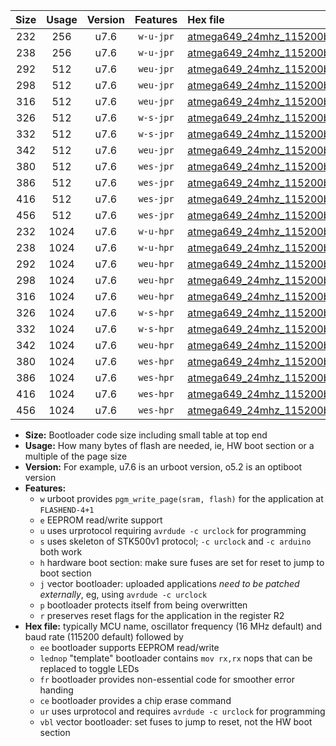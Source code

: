 |Size|Usage|Version|Features|Hex file|
|:-:|:-:|:-:|:-:|:--|
|232|256|u7.6|`w-u-jpr`|[atmega649_24mhz_115200bps_ur_vbl.hex](https://raw.githubusercontent.com/stefanrueger/urboot/main/bootloaders/atmega649/fcpu_24mhz/115200_bps/atmega649_24mhz_115200bps_ur_vbl.hex)|
|238|256|u7.6|`w-u-jpr`|[atmega649_24mhz_115200bps_lednop_ur_vbl.hex](https://raw.githubusercontent.com/stefanrueger/urboot/main/bootloaders/atmega649/fcpu_24mhz/115200_bps/atmega649_24mhz_115200bps_lednop_ur_vbl.hex)|
|292|512|u7.6|`weu-jpr`|[atmega649_24mhz_115200bps_ee_ur_vbl.hex](https://raw.githubusercontent.com/stefanrueger/urboot/main/bootloaders/atmega649/fcpu_24mhz/115200_bps/atmega649_24mhz_115200bps_ee_ur_vbl.hex)|
|298|512|u7.6|`weu-jpr`|[atmega649_24mhz_115200bps_ee_lednop_ur_vbl.hex](https://raw.githubusercontent.com/stefanrueger/urboot/main/bootloaders/atmega649/fcpu_24mhz/115200_bps/atmega649_24mhz_115200bps_ee_lednop_ur_vbl.hex)|
|316|512|u7.6|`weu-jpr`|[atmega649_24mhz_115200bps_ee_lednop_fr_ur_vbl.hex](https://raw.githubusercontent.com/stefanrueger/urboot/main/bootloaders/atmega649/fcpu_24mhz/115200_bps/atmega649_24mhz_115200bps_ee_lednop_fr_ur_vbl.hex)|
|326|512|u7.6|`w-s-jpr`|[atmega649_24mhz_115200bps_vbl.hex](https://raw.githubusercontent.com/stefanrueger/urboot/main/bootloaders/atmega649/fcpu_24mhz/115200_bps/atmega649_24mhz_115200bps_vbl.hex)|
|332|512|u7.6|`w-s-jpr`|[atmega649_24mhz_115200bps_lednop_vbl.hex](https://raw.githubusercontent.com/stefanrueger/urboot/main/bootloaders/atmega649/fcpu_24mhz/115200_bps/atmega649_24mhz_115200bps_lednop_vbl.hex)|
|342|512|u7.6|`weu-jpr`|[atmega649_24mhz_115200bps_ee_lednop_fr_ce_ur_vbl.hex](https://raw.githubusercontent.com/stefanrueger/urboot/main/bootloaders/atmega649/fcpu_24mhz/115200_bps/atmega649_24mhz_115200bps_ee_lednop_fr_ce_ur_vbl.hex)|
|380|512|u7.6|`wes-jpr`|[atmega649_24mhz_115200bps_ee_vbl.hex](https://raw.githubusercontent.com/stefanrueger/urboot/main/bootloaders/atmega649/fcpu_24mhz/115200_bps/atmega649_24mhz_115200bps_ee_vbl.hex)|
|386|512|u7.6|`wes-jpr`|[atmega649_24mhz_115200bps_ee_lednop_vbl.hex](https://raw.githubusercontent.com/stefanrueger/urboot/main/bootloaders/atmega649/fcpu_24mhz/115200_bps/atmega649_24mhz_115200bps_ee_lednop_vbl.hex)|
|416|512|u7.6|`wes-jpr`|[atmega649_24mhz_115200bps_ee_lednop_fr_vbl.hex](https://raw.githubusercontent.com/stefanrueger/urboot/main/bootloaders/atmega649/fcpu_24mhz/115200_bps/atmega649_24mhz_115200bps_ee_lednop_fr_vbl.hex)|
|456|512|u7.6|`wes-jpr`|[atmega649_24mhz_115200bps_ee_lednop_fr_ce_vbl.hex](https://raw.githubusercontent.com/stefanrueger/urboot/main/bootloaders/atmega649/fcpu_24mhz/115200_bps/atmega649_24mhz_115200bps_ee_lednop_fr_ce_vbl.hex)|
|232|1024|u7.6|`w-u-hpr`|[atmega649_24mhz_115200bps_ur.hex](https://raw.githubusercontent.com/stefanrueger/urboot/main/bootloaders/atmega649/fcpu_24mhz/115200_bps/atmega649_24mhz_115200bps_ur.hex)|
|238|1024|u7.6|`w-u-hpr`|[atmega649_24mhz_115200bps_lednop_ur.hex](https://raw.githubusercontent.com/stefanrueger/urboot/main/bootloaders/atmega649/fcpu_24mhz/115200_bps/atmega649_24mhz_115200bps_lednop_ur.hex)|
|292|1024|u7.6|`weu-hpr`|[atmega649_24mhz_115200bps_ee_ur.hex](https://raw.githubusercontent.com/stefanrueger/urboot/main/bootloaders/atmega649/fcpu_24mhz/115200_bps/atmega649_24mhz_115200bps_ee_ur.hex)|
|298|1024|u7.6|`weu-hpr`|[atmega649_24mhz_115200bps_ee_lednop_ur.hex](https://raw.githubusercontent.com/stefanrueger/urboot/main/bootloaders/atmega649/fcpu_24mhz/115200_bps/atmega649_24mhz_115200bps_ee_lednop_ur.hex)|
|316|1024|u7.6|`weu-hpr`|[atmega649_24mhz_115200bps_ee_lednop_fr_ur.hex](https://raw.githubusercontent.com/stefanrueger/urboot/main/bootloaders/atmega649/fcpu_24mhz/115200_bps/atmega649_24mhz_115200bps_ee_lednop_fr_ur.hex)|
|326|1024|u7.6|`w-s-hpr`|[atmega649_24mhz_115200bps.hex](https://raw.githubusercontent.com/stefanrueger/urboot/main/bootloaders/atmega649/fcpu_24mhz/115200_bps/atmega649_24mhz_115200bps.hex)|
|332|1024|u7.6|`w-s-hpr`|[atmega649_24mhz_115200bps_lednop.hex](https://raw.githubusercontent.com/stefanrueger/urboot/main/bootloaders/atmega649/fcpu_24mhz/115200_bps/atmega649_24mhz_115200bps_lednop.hex)|
|342|1024|u7.6|`weu-hpr`|[atmega649_24mhz_115200bps_ee_lednop_fr_ce_ur.hex](https://raw.githubusercontent.com/stefanrueger/urboot/main/bootloaders/atmega649/fcpu_24mhz/115200_bps/atmega649_24mhz_115200bps_ee_lednop_fr_ce_ur.hex)|
|380|1024|u7.6|`wes-hpr`|[atmega649_24mhz_115200bps_ee.hex](https://raw.githubusercontent.com/stefanrueger/urboot/main/bootloaders/atmega649/fcpu_24mhz/115200_bps/atmega649_24mhz_115200bps_ee.hex)|
|386|1024|u7.6|`wes-hpr`|[atmega649_24mhz_115200bps_ee_lednop.hex](https://raw.githubusercontent.com/stefanrueger/urboot/main/bootloaders/atmega649/fcpu_24mhz/115200_bps/atmega649_24mhz_115200bps_ee_lednop.hex)|
|416|1024|u7.6|`wes-hpr`|[atmega649_24mhz_115200bps_ee_lednop_fr.hex](https://raw.githubusercontent.com/stefanrueger/urboot/main/bootloaders/atmega649/fcpu_24mhz/115200_bps/atmega649_24mhz_115200bps_ee_lednop_fr.hex)|
|456|1024|u7.6|`wes-hpr`|[atmega649_24mhz_115200bps_ee_lednop_fr_ce.hex](https://raw.githubusercontent.com/stefanrueger/urboot/main/bootloaders/atmega649/fcpu_24mhz/115200_bps/atmega649_24mhz_115200bps_ee_lednop_fr_ce.hex)|

- **Size:** Bootloader code size including small table at top end
- **Usage:** How many bytes of flash are needed, ie, HW boot section or a multiple of the page size
- **Version:** For example, u7.6 is an urboot version, o5.2 is an optiboot version
- **Features:**
  + `w` urboot provides `pgm_write_page(sram, flash)` for the application at `FLASHEND-4+1`
  + `e` EEPROM read/write support
  + `u` uses urprotocol requiring `avrdude -c urclock` for programming
  + `s` uses skeleton of STK500v1 protocol; `-c urclock` and `-c arduino` both work
  + `h` hardware boot section: make sure fuses are set for reset to jump to boot section
  + `j` vector bootloader: uploaded applications *need to be patched externally*, eg, using `avrdude -c urclock`
  + `p` bootloader protects itself from being overwritten
  + `r` preserves reset flags for the application in the register R2
- **Hex file:** typically MCU name, oscillator frequency (16 MHz default) and baud rate (115200 default) followed by
  + `ee` bootloader supports EEPROM read/write
  + `lednop` "template" bootloader contains `mov rx,rx` nops that can be replaced to toggle LEDs
  + `fr` bootloader provides non-essential code for smoother error handing
  + `ce` bootloader provides a chip erase command
  + `ur` uses urprotocol and requires `avrdude -c urclock` for programming
  + `vbl` vector bootloader: set fuses to jump to reset, not the HW boot section
